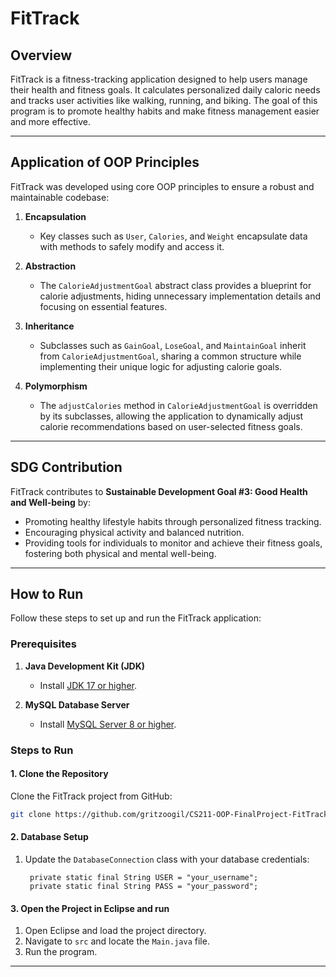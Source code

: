 # FitTrack

## Overview
FitTrack is a fitness-tracking application designed to help users manage their health and fitness goals. It calculates personalized daily caloric needs and tracks user activities like walking, running, and biking. The goal of this program is to promote healthy habits and make fitness management easier and more effective.

---

## Application of OOP Principles
FitTrack was developed using core OOP principles to ensure a robust and maintainable codebase:

1. **Encapsulation**  
   - Key classes such as `User`, `Calories`, and `Weight` encapsulate data with methods to safely modify and access it.
   
2. **Abstraction**  
   - The `CalorieAdjustmentGoal` abstract class provides a blueprint for calorie adjustments, hiding unnecessary implementation details and focusing on essential features.
   
3. **Inheritance**  
   - Subclasses such as `GainGoal`, `LoseGoal`, and `MaintainGoal` inherit from `CalorieAdjustmentGoal`, sharing a common structure while implementing their unique logic for adjusting calorie goals.

4. **Polymorphism**  
   - The `adjustCalories` method in `CalorieAdjustmentGoal` is overridden by its subclasses, allowing the application to dynamically adjust calorie recommendations based on user-selected fitness goals.

---

## SDG Contribution
FitTrack contributes to **Sustainable Development Goal #3: Good Health and Well-being** by:
- Promoting healthy lifestyle habits through personalized fitness tracking.
- Encouraging physical activity and balanced nutrition.
- Providing tools for individuals to monitor and achieve their fitness goals, fostering both physical and mental well-being.

---

## How to Run
Follow these steps to set up and run the FitTrack application:

### Prerequisites

1. **Java Development Kit (JDK)**
   - Install [JDK 17 or higher](https://www.oracle.com/java/technologies/javase-downloads.html).

2. **MySQL Database Server**
   - Install [MySQL Server 8 or higher](https://dev.mysql.com/downloads/mysql/).

### Steps to Run

#### 1. Clone the Repository
Clone the FitTrack project from GitHub:
```bash
git clone https://github.com/gritzoogil/CS211-OOP-FinalProject-FitTrack-Guillermo.git
```

#### 2. Database Setup
1. Update the `DatabaseConnection` class with your database credentials:
   ```properties
    private static final String USER = "your_username";  
    private static final String PASS = "your_password"; 
   ```

#### 3. Open the Project in Eclipse and run
1. Open Eclipse and load the project directory.
2. Navigate to `src` and locate the `Main.java` file.
3. Run the program.

---
